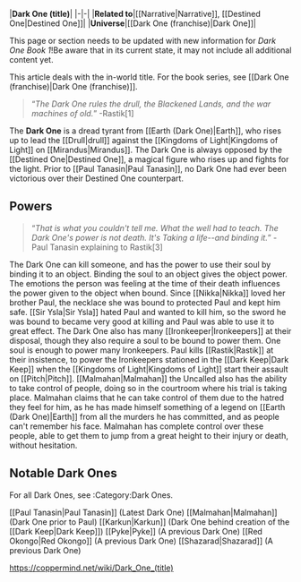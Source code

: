 |**Dark One (title)**|
|-|-|
|**Related to**|[[Narrative\|Narrative]], [[Destined One\|Destined One]]|
|**Universe**|[[Dark One (franchise)\|Dark One]]|

This page or section needs to be updated with new information for *Dark One Book 1*!Be aware that in its current state, it may not include all additional content yet.

This article deals with the in-world title. For the book series, see [[Dark One (franchise)\|Dark One (franchise)]].
>“*The Dark One rules the drull, the Blackened Lands, and the war machines of old.*”
\-Rastik[1]


The **Dark One** is a dread tyrant from [[Earth (Dark One)\|Earth]], who rises up to lead the [[Drull\|drull]] against the [[Kingdoms of Light\|Kingdoms of Light]] on [[Mirandus\|Mirandus]]. The Dark One is always opposed by the [[Destined One\|Destined One]], a magical figure who rises up and fights for the light. Prior to [[Paul Tanasin\|Paul Tanasin]], no Dark One had ever been victorious over their Destined One counterpart.

## Powers
>“*That is what you couldn't tell me. What the well had to teach. The Dark One's power is not death. It's Taking a life--and binding it.*”
\-Paul Tanasin explaining to Rastik[3]

The Dark One can kill someone, and has the power to use their soul by binding it to an object. Binding the soul to an object gives the object power. The emotions the person was feeling at the time of their death influences the power given to the object when bound. Since [[Nikka\|Nikka]] loved her brother Paul, the necklace she was bound to protected Paul and kept him safe. [[Sir Ysla\|Sir Ysla]] hated Paul and wanted to kill him, so the sword he was bound to became very good at killing and Paul was able to use it to great effect.
The Dark One also has many [[Ironkeeper\|Ironkeepers]] at their disposal, though they also require a soul to be bound to power them. One soul is enough to power many Ironkeepers. Paul kills [[Rastik\|Rastik]] at their insistence, to power the Ironkeepers stationed in the [[Dark Keep\|Dark Keep]] when the [[Kingdoms of Light\|Kingdoms of Light]] start their assault on [[Pitch\|Pitch]].
[[Malmahan\|Malmahan]] the Uncalled also has the ability to take control of people, doing so in the courtroom where his trial is taking place. Malmahan claims that he can take control of them due to the hatred they feel for him, as he has made himself something of a legend on [[Earth (Dark One)\|Earth]] from all the murders he has committed, and as people can't remember his face. Malmahan has complete control over these people, able to get them to jump from a great height to their injury or death, without hesitation.

## Notable Dark Ones
For all Dark Ones, see :Category:Dark Ones.

[[Paul Tanasin\|Paul Tanasin]] (Latest Dark One)
[[Malmahan\|Malmahan]] (Dark One prior to Paul)
[[Karkun\|Karkun]] (Dark One behind creation of the [[Dark Keep\|Dark Keep]])
[[Pyke\|Pyke]] (A previous Dark One)
[[Red Okongo\|Red Okongo]] (A previous Dark One)
[[Shazarad\|Shazarad]] (A previous Dark One)



https://coppermind.net/wiki/Dark_One_(title)